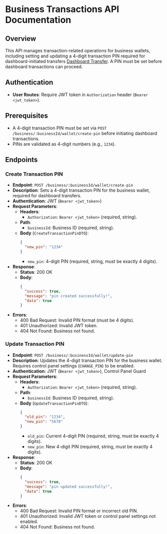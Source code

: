 # Business Transactions API Documentation

## Overview
This API manages transaction-related operations for business wallets, including setting and updating a 4-digit transaction PIN required for dashboard-initiated transfers [Dashboard Transfer](./business-transfers.markdown). A PIN must be set before dashboard transactions can proceed.

## Authentication
- **User Routes**: Require JWT token in `Authorization` header (`Bearer <jwt_token>`).

## Prerequisites
- A 4-digit transaction PIN must be set via `POST /business/:businessId/wallet/create-pin` before initiating dashboard transactions.
- PINs are validated as 4-digit numbers (e.g., `1234`).

## Endpoints

### Create Transaction PIN
- **Endpoint**: `POST /business/:businessId/wallet/create-pin`
- **Description**: Sets a 4-digit transaction PIN for the business wallet, required for dashboard transfers.
- **Authentication**: JWT (`Bearer <jwt_token>`)
- **Request Parameters**:
  - **Headers**:
    - `Authorization`: `Bearer <jwt_token>` (required, string).
  - **Path**:
    - `businessId`: Business ID (required, string).
  - **Body** (`CreateTransactionPinDTO`):
    ```json
    {
      "new_pin": "1234"
    }
    ```
    - `new_pin`: 4-digit PIN (required, string, must be exactly 4 digits).
- **Response**:
  - **Status**: 200 OK
  - **Body**:
    ```json
    {
      "success": true,
      "message": "pin created successfully!",
      "data": true
    }
    ```
- **Errors**:
  - 400 Bad Request: Invalid PIN format (must be 4 digits).
  - 401 Unauthorized: Invalid JWT token.
  - 404 Not Found: Business not found.

### Update Transaction PIN
- **Endpoint**: `POST /business/:businessId/wallet/update-pin`
- **Description**: Updates the 4-digit transaction PIN for the business wallet. Requires control panel settings (`CHANGE_PIN`) to be enabled.
- **Authentication**: JWT (`Bearer <jwt_token>`), Control Panel Guard
- **Request Parameters**:
  - **Headers**:
    - `Authorization`: `Bearer <jwt_token>` (required, string).
  - **Path**:
    - `businessId`: Business ID (required, string).
  - **Body** (`UpdateTransactionPinDTO`):
    ```json
    {
      "old_pin": "1234",
      "new_pin": "5678"
    }
    ```
    - `old_pin`: Current 4-digit PIN (required, string, must be exactly 4 digits).
    - `new_pin`: New 4-digit PIN (required, string, must be exactly 4 digits).
- **Response**:
  - **Status**: 200 OK
  - **Body**:
    ```json
    {
      "success": true,
      "message": "pin updated successfully!",
      "data": true
    }
    ```
- **Errors**:
  - 400 Bad Request: Invalid PIN format or incorrect old PIN.
  - 401 Unauthorized: Invalid JWT token or control panel settings not enabled.
  - 404 Not Found: Business not found.